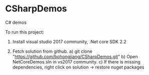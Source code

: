 # CSharpDemos
C# demos

To run this project:
 1. Install visual studio 2017 community, .Net core SDK 2.2

 2. Fetch solution from github.
	a) git clone "https://github.com/bohongjiang/CSharpDemos.git"
	b) Open NetCoreDemos.sln in vs2017 community.
	c) If there is missing dependencies, right click on solution -> restore nuget packages